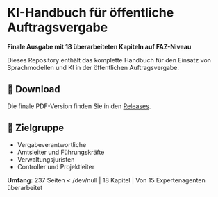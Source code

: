 # KI-Handbuch für öffentliche Auftragsvergabe

**Finale Ausgabe mit 18 überarbeiteten Kapiteln auf FAZ-Niveau**

Dieses Repository enthält das komplette Handbuch für den Einsatz von Sprachmodellen und KI in der öffentlichen Auftragsvergabe.

## 📄 Download
Die finale PDF-Version finden Sie in den [Releases](https://github.com/DanielWRau/vergabehandbuch/releases).

## 🎯 Zielgruppe
- Vergabeverantwortliche
- Amtsleiter und Führungskräfte  
- Verwaltungsjuristen
- Controller und Projektleiter

**Umfang:** 237 Seiten  < /dev/null |  18 Kapitel | Von 15 Expertenagenten überarbeitet

